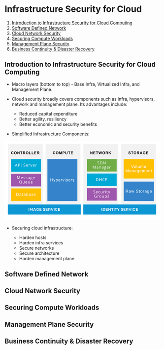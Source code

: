 # Infrastructure Security for Cloud

1. [Introduction to Infrastructure Security for Cloud Computing](#introduction-to-infrastructure-security-for-cloud-computing)
2. [Software Defined Network](#software-defined-network)
3. [Cloud Network Security](#cloud-network-security)
4. [Securing Compute Workloads](#securing-compute-workloads)
5. [Management Plane Security](#management-plane-security)
6. [Business Continuity & Disaster Recovery](#business-continuity--disaster-recovery)

## Introduction to Infrastructure Security for Cloud Computing

* Macro layers (bottom to top) - Base Infra, Virtualized Infra, and Management Plane.

* Cloud security broadly covers components such as infra, hypervisors, network and management plane. Its advantages include:

  * Reduced capital expenditure
  * Better agility, resiliency
  * Better economic and security benefits

* Simplified Infrastructure Components:

![Simplified Infra Components](../../Assets/simplified_infra_comp.png)

* Securing cloud infrastructure:

  * Harden hosts
  * Harden infra services
  * Secure networks
  * Secure architecture
  * Harden management plane

## Software Defined Network

## Cloud Network Security

## Securing Compute Workloads

## Management Plane Security

## Business Continuity & Disaster Recovery
